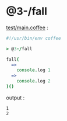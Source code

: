 [‼️]: ✏️README.mdt

# @3-/fall

[test/main.coffee](./test/main.coffee) :

```coffee
#!/usr/bin/env coffee

> @3-/fall

fall(
  =>
    console.log 1
  =>
    console.log 2
)()
```

output :

```
1
2
```
